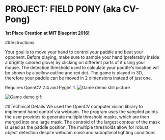 # PROJECT: FIELD PONY (aka CV-Pong)

**1st Place Creation at MIT Blueprint 2016!**

##Instructions

Your goal is to move your hand to control your paddle and beat your opponent. Before playing, make sure to sample your hand (preferably inside a brightly colored glove) by clicking on different parts of it using your mouse. The detection threshold used to calculate your paddle's location will be shown by a yellow outline and red dot. The game is played in 3D, therefore your paddle can be moved in 2 dimensions instead of just one.

Requires OpenCV 2.4 and Pyglet 1.
![Game demo still picture](http://i.imgur.com/mkMdFDX.png)

![Game demo gif:](http://i.imgur.com/fIPxxGI.gif)

##Technical Details
We used the OpenCV computer vision library to implement hand control via webcam. The program uses the sampled points the user provides to generate multiple threshold masks, which are then merged into one large mask. The centroid of the largest contour of the mask is used as the paddle position. The multiple thresholds allow for robust object detection despite webcam noise and suboptimal lighting conditions.
